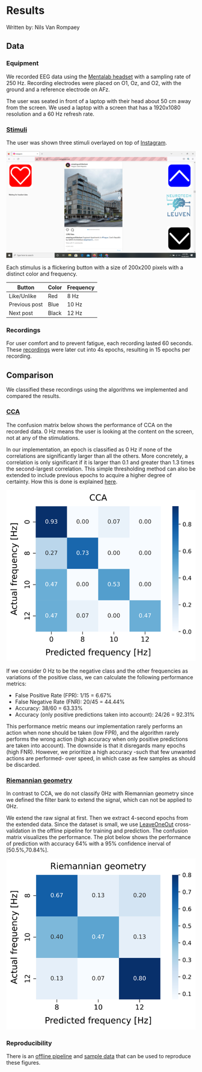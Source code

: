 # Results

Written by: Nils Van Rompaey

## Data

### Equipment

We recorded EEG data using the [Mentalab headset](../headset.md) with a sampling rate of 250 Hz. Recording electrodes were placed on O1, Oz, and O2, with the ground and a reference electrode on AFz.

The user was seated in front of a laptop with their head about 50 cm away from the screen. We used a laptop with a screen that has a 1920x1080 resolution and a 60 Hz refresh rate.

### [Stimuli](../extension/stimuli.md)

The user was shown three stimuli overlayed on top of [Instagram](https://www.instagram.com).

![alt_text](./images/image.png "Screenshot")

Each stimulus is a flickering button with a size of 200x200 pixels with a distinct color and frequency.

| Button        | Color | Frequency |
| ------------- | ----- | --------- |
| Like/Unlike   | Red   | 8 Hz      |
| Previous post | Blue  | 10 Hz     |
| Next post     | Black | 12 Hz     |

### Recordings

For user comfort and to prevent fatigue, each recording lasted 60 seconds. These [recordings](sample/sample_data) were later cut into 4s epochs, resulting in 15 epochs per recording.

## Comparison

We classified these recordings using the algorithms we implemented and compared the results.

### [CCA](CCA.md)

The confusion matrix below shows the performance of CCA on the recorded data. 0 Hz means the user is looking at the content on the screen, not at any of the stimulations.

In our implementation, an epoch is classified as 0 Hz if none of the correlations are significantly larger than all the others.
More concretely, a correlation is only significant if it is larger than 0.1 and greater than 1.3 times the second-largest correlation. This simple thresholding method can also be extended to include previous epochs to acquire a higher degree of certainty. How this is done is explained [here](thresholding.md).

![alt_text](./images/CCA_4s.svg "Confusion matrix of CCA")

If we consider 0 Hz to be the negative class and the other frequencies as variations of the positive class, we can calculate the following performance metrics:

- False Positive Rate (FPR): 1/15 = 6.67%
- False Negative Rate (FNR): 20/45 = 44.44%
- Accuracy: 38/60 = 63.33%
- Accuracy (only positive predictions taken into account): 24/26 = 92.31%

This performance metric means our implementation rarely performs an action when none should be taken (low FPR), and the algorithm rarely performs the wrong action (high accuracy when only positive predictions are taken into account). The downside is that it disregards many epochs (high FNR). However, we prioritize a high accuracy -such that few unwanted actions are performed- over speed, in which case as few samples as should be discarded.

### [Riemannian geometry](riemannian.md)

In contrast to CCA, we do not classify 0Hz with Riemannian geometry since we defined the filter bank to extend the signal, which can not be applied to 0Hz.

We extend the raw signal at first. Then we extract 4-second epochs from the extended data. Since the dataset is small, we use [LeaveOneOut](https://scikit-learn.org/stable/modules/generated/sklearn.model_selection.LeaveOneOut.html) cross-validation in the offline pipeline for training and prediction. The confusion matrix visualizes the performance. The plot below shows the performance of prediction with accuracy 64% with a 95% confidence inerval of [50.5%,70.84%].

![alt text](./images/Riemannian_4s.svg "Confusion matrix of Riemannian geometry")

### Reproducibility

There is an [offline pipeline](sample/offline_pipeline) and [sample data](sample/sample_data) that can be used to reproduce these figures.
